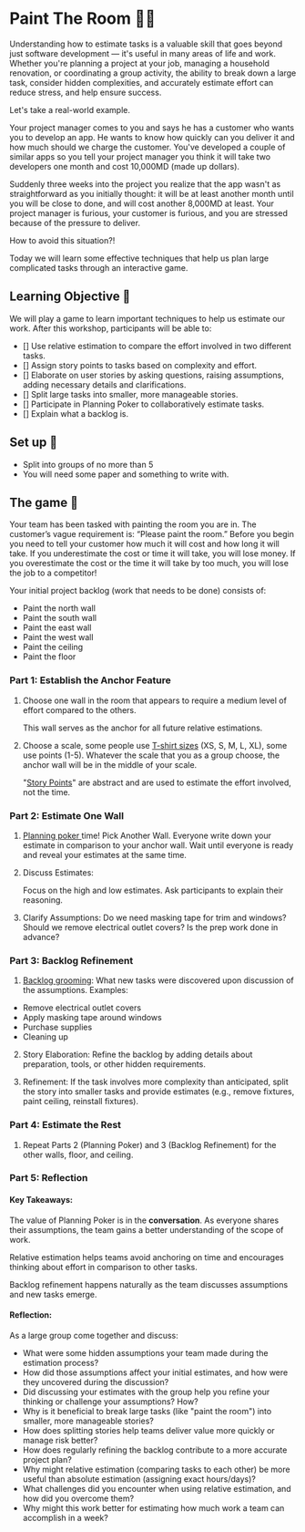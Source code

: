 # Paint The Room 🧑‍🎨

Understanding how to estimate tasks is a valuable skill that goes beyond just software development — it's useful in many areas of life and work. Whether you're planning a project at your job, managing a household renovation, or coordinating a group activity, the ability to break down a large task, consider hidden complexities, and accurately estimate effort can reduce stress, and help ensure success. 

Let's take a real-world example.

Your project manager comes to you and says he has a customer who wants you to develop an app. He wants to know how quickly can you deliver it and how much should we charge the customer. You've developed a couple of similar apps so you tell your project manager you think it will take two developers one month and cost 10,000MD (made up dollars). 

Suddenly three weeks into the project you realize that the app wasn't as straightforward as you initially thought: it will be at least another month until you will be close to done, and will cost another 8,000MD at least. Your project manager is furious, your customer is furious, and you are stressed because of the pressure to deliver. 

How to avoid this situation?!

Today we will learn some effective techniques that help us plan large complicated tasks through an interactive game.

## Learning Objective 🧐

We will play a game to learn important techniques to help us estimate our work. After this workshop, participants will be able to:

- [] Use relative estimation to compare the effort involved in two different tasks.
- [] Assign story points to tasks based on complexity and effort.
- [] Elaborate on user stories by asking questions, raising assumptions, adding necessary details and clarifications.
- [] Split large tasks into smaller, more manageable stories.
- [] Participate in Planning Poker to collaboratively estimate tasks.
- [] Explain what a backlog is.

## Set up 🌼

- Split into groups of no more than  5
- You will need some paper and something to  write with.

## The game 🎲

Your team has been tasked with painting the room you are in. The customer’s vague requirement is: “Please paint the room.” Before you begin you need to tell your customer how much it will cost and how long it will take. If you underestimate the cost or time it will take, you will lose money. If you overestimate the cost or the time it will take by too much, you will lose the job to a competitor!

Your initial project backlog (work that needs to be done) consists of:

- Paint the north wall
- Paint the south wall
- Paint the east wall
- Paint the west wall
- Paint the ceiling
- Paint the floor

### Part 1: Establish the Anchor Feature

1. Choose one wall in the room that appears to require a medium level of effort compared to the others. 

    This wall serves as the anchor for all future relative estimations.

2. Choose a scale, some people use [T-shirt sizes](https://asana.com/resources/t-shirt-sizing) (XS, S, M, L, XL), some use points (1-5). Whatever the scale that you as a group choose, the anchor wall will be in the middle of your scale. 

    "[Story Points](https://asana.com/resources/story-points)" are abstract and are used to estimate the effort involved, not the time.

### Part 2: Estimate One Wall

1. [Planning poker ](https://planning-poker-agile.web.app/about-planning-poker)time! Pick Another Wall. Everyone write down your estimate in comparison to your anchor wall. Wait until everyone is ready and reveal your estimates at the same time. 

2. Discuss Estimates:

    Focus on the high and low estimates. Ask participants to explain their reasoning.

3. Clarify Assumptions: Do we need masking tape for trim and windows? Should we remove electrical outlet covers? Is the prep work done in advance?
 
 ### Part 3: Backlog Refinement

1. [Backlog grooming](https://asana.com/resources/backlog-refinement): What new tasks were discovered upon discussion of the assumptions. Examples:
- Remove electrical outlet covers
- Apply masking tape around windows
- Purchase supplies
- Cleaning up

2. Story Elaboration: Refine the backlog by adding details about preparation, tools, or other hidden requirements.

3. Refinement: If the task involves more complexity than anticipated, split the story into smaller tasks and provide estimates (e.g., remove fixtures, paint ceiling, reinstall fixtures).

### Part 4: Estimate the Rest 

1. Repeat Parts 2 (Planning Poker) and 3 (Backlog Refinement) for the other walls, floor, and ceiling.

### Part 5: Reflection

#### Key Takeaways:

The value of Planning Poker is in the <strong>conversation</strong>. As everyone shares their assumptions, the team gains a better understanding of the scope of work.

Relative estimation helps teams avoid anchoring on time and encourages thinking about effort in comparison to other tasks.

Backlog refinement happens naturally as the team discusses assumptions and new tasks emerge.

#### Reflection:

As a large group come together and discuss:

- What were some hidden assumptions your team made during the estimation process?
- How did those assumptions affect your initial estimates, and how were they uncovered during the discussion?
- Did discussing your estimates with the group help you refine your thinking or challenge your assumptions? How?
- Why is it beneficial to break large tasks (like "paint the room") into smaller, more manageable stories?
- How does splitting stories help teams deliver value more quickly or manage risk better?
- How does regularly refining the backlog contribute to a more accurate project plan?
- Why might relative estimation (comparing tasks to each other) be more useful than absolute estimation (assigning exact hours/days)?
- What challenges did you encounter when using relative estimation, and how did you overcome them?
- Why might this work better for estimating how much work a team can accomplish in a week?
